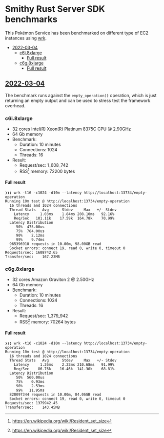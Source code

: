 # Smithy Rust Server SDK benchmarks

This Pokémon Service has been benchmarked on different type of EC2 instances
using [wrk](https://github.com/wg/wrk).

<!-- vim-markdown-toc Marked -->

* [2022-03-04](#2022-03-04)
    * [c6i.8xlarge](#c6i.8xlarge)
        * [Full result](#full-result)
    * [c6g.8xlarge](#c6g.8xlarge)
        * [Full result](#full-result)

<!-- vim-markdown-toc -->

## [2022-03-04](https://github.com/awslabs/smithy-rs/commit/d823f61156577ab42590709627906d1dc35a5f49)

The benchmark runs against the `empty_operation()` operation, which is just
returning an empty output and can be used to stress test the framework overhead.

### c6i.8xlarge

* 32 cores Intel(R) Xeon(R) Platinum 8375C CPU @ 2.90GHz
* 64 Gb memory
* Benchmark:
    - Duration: 10 minutes
    - Connections: 1024
    - Threads: 16
* Result:
    - Request/sec: 1_608_742
    * RSS[^1] memory: 72200 bytes

#### Full result

```
❯❯❯ wrk -t16 -c1024 -d10m --latency http://localhost:13734/empty-operation
Running 10m test @ http://localhost:13734/empty-operation
  16 threads and 1024 connections
  Thread Stats   Avg      Stdev     Max   +/- Stdev
    Latency     1.03ms    1.84ms 208.10ms   92.16%
    Req/Sec   101.11k    17.59k  164.78k    70.99%
  Latency Distribution
     50%  475.00us
     75%  784.00us
     90%    2.12ms
     99%    9.74ms
  965396910 requests in 10.00m, 98.00GB read
  Socket errors: connect 19, read 0, write 0, timeout 0
Requests/sec: 1608742.65
Transfer/sec:    167.23MB
```

### c6g.8xlarge

* 32 cores Amazon Graviton 2 @ 2.50GHz
* 64 Gb memory
* Benchmark:
    - Duration: 10 minutes
    - Connections: 1024
    - Threads: 16
* Result:
    - Request/sec: 1_379_942
    - RSS[^1] memory: 70264 bytes


#### Full result

```
❯❯❯ wrk -t16 -c1024 -d10m --latency http://localhost:13734/empty-operation
Running 10m test @ http://localhost:13734/empty-operation
  16 threads and 1024 connections
  Thread Stats   Avg      Stdev     Max   +/- Stdev
    Latency     1.26ms    2.22ms 210.68ms   91.99%
    Req/Sec    86.76k    16.46k  141.30k    68.81%
  Latency Distribution
     50%  560.00us
     75%    0.93ms
     90%    2.53ms
     99%   11.95ms
  828097344 requests in 10.00m, 84.06GB read
  Socket errors: connect 19, read 0, write 0, timeout 0
Requests/sec: 1379942.45
Transfer/sec:    143.45MB
```

[^1]: https://en.wikipedia.org/wiki/Resident_set_size
